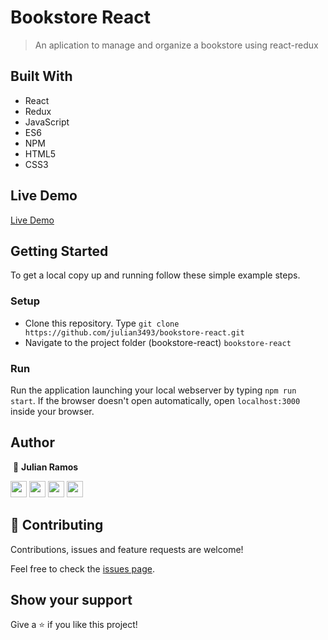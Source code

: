 # Bookstore React

> An aplication to manage and organize a bookstore using react-redux

## Built With

- React
- Redux
- JavaScript
- ES6
- NPM
- HTML5
- CSS3

## Live Demo

[Live Demo](https://julian-bookstore-react.herokuapp.com/)

## Getting Started

To get a local copy up and running follow these simple example steps.

### Setup

- Clone this repository. Type `git clone https://github.com/julian3493/bookstore-react.git`
- Navigate to the project folder (bookstore-react) `bookstore-react`

### Run

Run the application launching your local webserver by typing `npm run start`. If the browser doesn't open automatically, open `localhost:3000` inside your browser.

## Author
​
👤 **Julian Ramos**
​

[<code><img height="26" src="https://cdn.iconscout.com/icon/free/png-256/github-153-675523.png"></code>](https://github.com/julian3493)
[<code><img height="26" src="https://upload.wikimedia.org/wikipedia/sco/thumb/9/9f/Twitter_bird_logo_2012.svg/1200px-Twitter_bird_logo_2012.svg.png"></code>](https://twitter.com/JulianR16893833)
[<code><img height="26" src="https://upload.wikimedia.org/wikipedia/commons/thumb/c/c9/Linkedin.svg/1200px-Linkedin.svg.png"></code>](https://www.linkedin.com/in/julian-ramos-arevalo/)
[<code><img height="26" src="https://upload.wikimedia.org/wikipedia/commons/a/ab/Gmail_Icon.svg"></code>](mailto:julianramosarevalo@gmail.com)

## 🤝 Contributing

Contributions, issues and feature requests are welcome!

Feel free to check the <a href="https://github.com/julian3493/bookstore-react/issues"> issues page</a>.

## Show your support

Give a ⭐️ if you like this project!